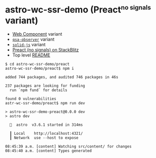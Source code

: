 # astro-wc-ssr-demo (Preact<sup><small>no signals</small></sup> variant)
- [Web Component](../wc/README.md) variant
- [`qsa-observer`](../qsa-observer/README.md) variant
- [`solid-js`](../solid-js/README.md) variant
- [Preact (no signals) on StackBlitz](https://stackblitz.com/edit/withastro-astro-storbz)
- Top level [README](../README.md)

```shell
$ cd astro-wc-ssr-demo/preact
astro-wc-ssr-demo/preact$ npm i

added 744 packages, and audited 746 packages in 46s

237 packages are looking for funding
  run `npm fund` for details

found 0 vulnerabilities
astr-wc-ssr-demo/preact$ npm run dev

> astro-wc-ssr-demo-preact@0.0.0 dev
> astro dev

  🚀  astro  v3.6.1 started in 314ms
  
  ┃ Local    http://localhost:4321/
  ┃ Network  use --host to expose
  
08:45:39 a.m. [content] Watching src/content/ for changes
08:45:40 a.m. [content] Types generated
```
